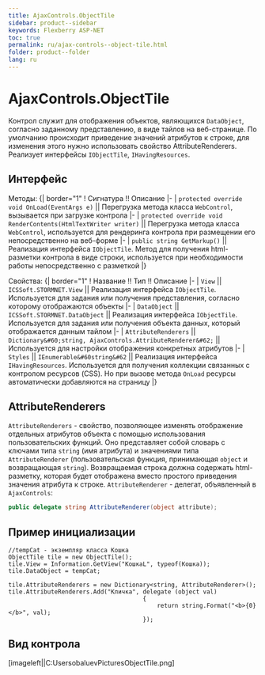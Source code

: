 ```yaml
---
title: AjaxControls.ObjectTile
sidebar: product--sidebar
keywords: Flexberry ASP-NET
toc: true
permalink: ru/ajax-controls--object-tile.html
folder: product--folder
lang: ru
---
```


# AjaxControls.ObjectTile

Контрол служит для отображения объектов, являющихся `DataObject`, согласно заданному представлению, в виде тайлов на веб-странице. По умолчанию происходит приведение значений атрибутов к строке, для изменения этого нужно использовать свойство AttributeRenderers.
Реализует интерфейсы `IObjectTile`, `IHavingResources`.
## Интерфейс
Методы:
{| border="1"
! Сигнатура !! Описание
|-
| `protected override void OnLoad(EventArgs e)` || Перегрузка метода класса `WebControl`, вызывается при загрузке контрола
|-
| `protected override void RenderContents(HtmlTextWriter writer)` || Перегрузка метода класса `WebControl`, используется для рендеринга контрола при размещении его непосредственно на веб-форме
|-
| `public string GetMarkup()` || Реализация интерфейса `IObjectTile`. Метод для получения html-разметки контрола в виде строки, используется при необходимости работы непосредственно с разметкой
|}

Свойства:
{| border="1"
! Название !! Тип !! Описание
|-
| `View` || `ICSSoft.STORMNET.View` || Реализация интерфейса `IObjectTile`. Используется для задания или получения представления, согласно которому отображаются объекты
|-
| `DataObject` || `ICSSoft.STORMNET.DataObject` || Реализация интерфейса `IObjectTile`. Используется для задания или получения объекта данных, который отображается данным тайлом
|-
| `AttributeRenderers` || `Dictionary&#60;string, AjaxControls.AttributeRenderer&#62;` || Используется для настройки отображения конкретных атрибутов
|-
| `Styles` || `IEnumerable&#60string&#62` || Реализация интерфейса `IHavingResources`. Используется для получения коллекции связанных с контролом ресурсов (CSS). Но при вызове метода `OnLoad` ресурсы автоматически добавляются на страницу
|}
## AttributeRenderers
`AttributeRenderers` - свойство, позволяющее изменять отображение отдельных атрибутов объекта с помощью использования пользовательских функций. Оно представляет собой словарь с ключами типа `string` (имя атрибута) и значениями типа `AttributeRenderer` (пользовательская функция, принимающая `object` и возвращающая `string`). Возвращаемая строка должна содержать html-разметку, которая будет отображена вместо простого приведения значения атрибута к строке. `AttributeRenderer` - делегат, объявленный в `AjaxControls`:
```cs
public delegate string AttributeRenderer(object attribute);
```
## Пример инициализации
```
//tempCat - экземпляр класса Кошка
ObjectTile tile = new ObjectTile();
tile.View = Information.GetView("КошкаL", typeof(Кошка));
tile.DataObject = tempCat;

tile.AttributeRenderers = new Dictionary<string, AttributeRenderer>();
tile.AttributeRenderers.Add("Кличка", delegate (object val)
                                      {
                                          return string.Format("<b>{0}</b>", val);
                                      });
```
## Вид контрола
[imageleft||C:UsersobaluevPicturesObjectTile.png]
